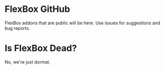 FlexBox GitHub
=======
FlexBox addons that are public will be here. Use issues for suggestions and bug reports.

Is FlexBox Dead?
=======
No, we're just dormat.
